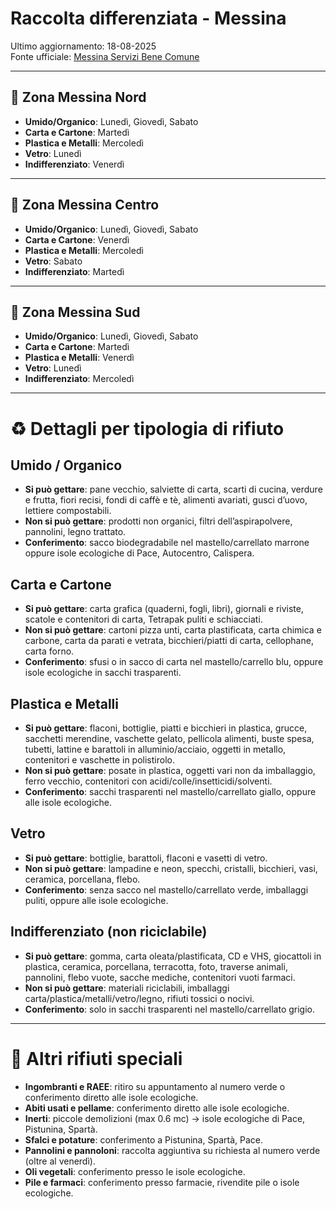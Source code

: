 # Raccolta differenziata - Messina

Ultimo aggiornamento: 18-08-2025  
Fonte ufficiale: [Messina Servizi Bene Comune](https://www.messinaservizibenecomune.it/zone_cats/utenze-domestiche/)  

---

## 📍 Zona Messina Nord
- **Umido/Organico**: Lunedì, Giovedì, Sabato  
- **Carta e Cartone**: Martedì  
- **Plastica e Metalli**: Mercoledì  
- **Vetro**: Lunedì  
- **Indifferenziato**: Venerdì  

---

## 📍 Zona Messina Centro
- **Umido/Organico**: Lunedì, Giovedì, Sabato  
- **Carta e Cartone**: Venerdì  
- **Plastica e Metalli**: Mercoledì  
- **Vetro**: Sabato  
- **Indifferenziato**: Martedì  

---

## 📍 Zona Messina Sud
- **Umido/Organico**: Lunedì, Giovedì, Sabato  
- **Carta e Cartone**: Martedì  
- **Plastica e Metalli**: Venerdì  
- **Vetro**: Lunedì  
- **Indifferenziato**: Mercoledì  

---

# ♻️ Dettagli per tipologia di rifiuto

## Umido / Organico
- **Si può gettare**: pane vecchio, salviette di carta, scarti di cucina, verdure e frutta, fiori recisi, fondi di caffè e tè, alimenti avariati, gusci d’uovo, lettiere compostabili.  
- **Non si può gettare**: prodotti non organici, filtri dell’aspirapolvere, pannolini, legno trattato.  
- **Conferimento**: sacco biodegradabile nel mastello/carrellato marrone oppure isole ecologiche di Pace, Autocentro, Calispera.  

## Carta e Cartone
- **Si può gettare**: carta grafica (quaderni, fogli, libri), giornali e riviste, scatole e contenitori di carta, Tetrapak puliti e schiacciati.  
- **Non si può gettare**: cartoni pizza unti, carta plastificata, carta chimica e carbone, carta da parati e vetrata, bicchieri/piatti di carta, cellophane, carta forno.  
- **Conferimento**: sfusi o in sacco di carta nel mastello/carrello blu, oppure isole ecologiche in sacchi trasparenti.  

## Plastica e Metalli
- **Si può gettare**: flaconi, bottiglie, piatti e bicchieri in plastica, grucce, sacchetti merendine, vaschette gelato, pellicola alimenti, buste spesa, tubetti, lattine e barattoli in alluminio/acciaio, oggetti in metallo, contenitori e vaschette in polistirolo.  
- **Non si può gettare**: posate in plastica, oggetti vari non da imballaggio, ferro vecchio, contenitori con acidi/colle/insetticidi/solventi.  
- **Conferimento**: sacchi trasparenti nel mastello/carrellato giallo, oppure alle isole ecologiche.  

## Vetro
- **Si può gettare**: bottiglie, barattoli, flaconi e vasetti di vetro.  
- **Non si può gettare**: lampadine e neon, specchi, cristalli, bicchieri, vasi, ceramica, porcellana, flebo.  
- **Conferimento**: senza sacco nel mastello/carrellato verde, imballaggi puliti, oppure alle isole ecologiche.  

## Indifferenziato (non riciclabile)
- **Si può gettare**: gomma, carta oleata/plastificata, CD e VHS, giocattoli in plastica, ceramica, porcellana, terracotta, foto, traverse animali, pannolini, flebo vuote, sacche mediche, contenitori vuoti farmaci.  
- **Non si può gettare**: materiali riciclabili, imballaggi carta/plastica/metalli/vetro/legno, rifiuti tossici o nocivi.  
- **Conferimento**: solo in sacchi trasparenti nel mastello/carrellato grigio.  

---

# 🚮 Altri rifiuti speciali

- **Ingombranti e RAEE**: ritiro su appuntamento al numero verde o conferimento diretto alle isole ecologiche.  
- **Abiti usati e pellame**: conferimento diretto alle isole ecologiche.  
- **Inerti**: piccole demolizioni (max 0.6 mc) → isole ecologiche di Pace, Pistunina, Spartà.  
- **Sfalci e potature**: conferimento a Pistunina, Spartà, Pace.  
- **Pannolini e pannoloni**: raccolta aggiuntiva su richiesta al numero verde (oltre al venerdì).  
- **Oli vegetali**: conferimento presso le isole ecologiche.  
- **Pile e farmaci**: conferimento presso farmacie, rivendite pile o isole ecologiche.  

